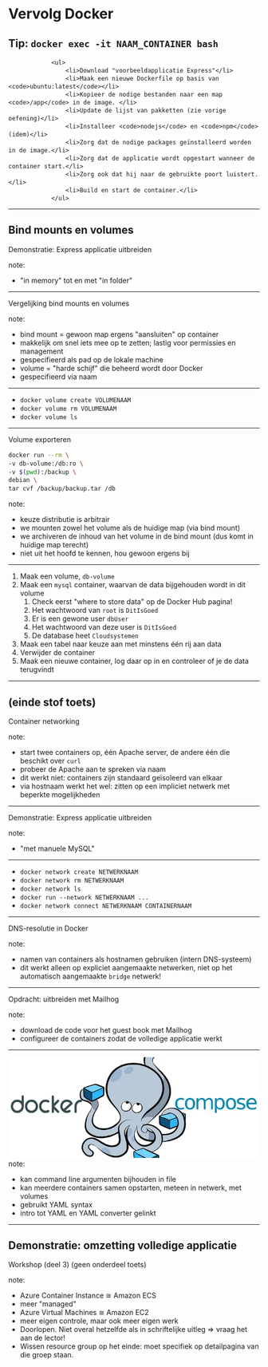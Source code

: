 # Vervolg Docker

Tip: `docker exec -it NAAM_CONTAINER bash`
---
                <ul>
                    <li>Download "voorbeeldapplicatie Express"</li>
                    <li>Maak een nieuwe Dockerfile op basis van <code>ubuntu:latest</code></li>
                    <li>Kopieer de nodige bestanden naar een map <code>/app</code> in de image. </li>
                    <li>Update de lijst van pakketten (zie vorige oefening)</li>
                    <li>Installeer <code>nodejs</code> en <code>npm</code> (idem)</li>
                    <li>Zorg dat de nodige packages geïnstalleerd worden in de image.</li>
                    <li>Zorg dat de applicatie wordt opgestart wanneer de container start.</li>
                    <li>Zorg ook dat hij naar de gebruikte poort luistert.</li>
                    <li>Build en start de container.</li>
                </ul>

---
Bind mounts en volumes
---
Demonstratie: Express applicatie uitbreiden

note:
- "in memory" tot en met "in folder"
---
Vergelijking bind mounts en volumes

note:
- bind mount = gewoon map ergens "aansluiten" op container
- makkelijk om snel iets mee op te zetten; lastig voor permissies en management
- gespecifieerd als pad op de lokale machine
- volume = "harde schijf" die beheerd wordt door Docker
- gespecifieerd via naam
---
- `docker volume create VOLUMENAAM`
- `docker volume rm VOLUMENAAM`
- `docker volume ls`
---
Volume exporteren

```bash
docker run --rm \
-v db-volume:/db:ro \
-v $(pwd):/backup \
debian \
tar cvf /backup/backup.tar /db
```

note:
- keuze distributie is arbitrair
- we mounten zowel het volume als de huidige map (via bind mount)
- we archiveren de inhoud van het volume in de bind mount (dus komt in huidige map terecht)
- niet uit het hoofd te kennen, hou gewoon ergens bij
---
1. Maak een volume, `db-volume`
2. Maak een `mysql` container, waarvan de data bijgehouden wordt in dit volume
    1. Check eerst "where to store data" op de Docker Hub pagina!
    2. Het wachtwoord van `root` is `DitIsGoed`
    3. Er is een gewone user `dbUser`
    4. Het wachtwoord van deze user is `DitIsGoed`
    5. De database heet `Cloudsystemen`
3. Maak een tabel naar keuze aan met minstens één rij aan data
4. Verwijder de container
5. Maak een nieuwe container, log daar op in en controleer of je de data terugvindt
---
(einde stof toets)
---
Container networking

note:
- start twee containers op, één Apache server, de andere één die beschikt over `curl`
- probeer de Apache aan te spreken via naam
- dit werkt niet: containers zijn standaard geïsoleerd van elkaar
- via hostnaam werkt het wel: zitten op een impliciet netwerk met beperkte mogelijkheden
---
Demonstratie: Express applicatie uitbreiden

note:
- "met manuele MySQL"
---
- `docker network create NETWERKNAAM`
- `docker network rm NETWERKNAAM`
- `docker network ls`
- `docker run --network NETWERKNAAM ...`
- `docker network connect NETWERKNAAM CONTAINERNAAM`
---
DNS-resolutie in Docker

note:
- namen van containers als hostnamen gebruiken (intern DNS-systeem)
- dit werkt alleen op expliciet aangemaakte netwerken, niet op het automatisch aangemaakte `bridge` netwerk!
---
Opdracht: uitbreiden met Mailhog

note:
- download de code voor het guest book met Mailhog
- configureer de containers zodat de volledige applicatie werkt
---
![Docker Compose](./afbeeldingen/docker-compose.webp)
note:
- kan command line argumenten bijhouden in file
- kan meerdere containers samen opstarten, meteen in netwerk, met volumes
- gebruikt YAML syntax
- intro tot YAML en YAML converter gelinkt
---
Demonstratie: omzetting volledige applicatie
---
Workshop (deel 3) (geen onderdeel toets)

note:
- Azure Container Instance ≅ Amazon ECS
 - meer "managed"
- Azure Virtual Machines ≅ Amazon EC2
 - meer eigen controle, maar ook meer eigen werk
- Doorlopen. Niet overal hetzelfde als in schriftelijke uitleg ⇒ vraag het aan de lector!
- Wissen resource group op het einde: moet specifiek op detailpagina van die groep staan.
